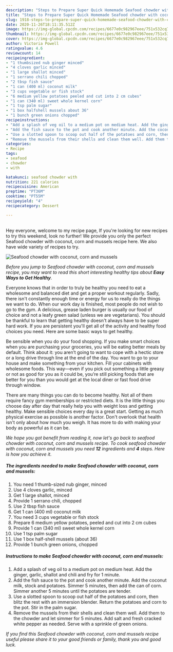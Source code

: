 ```yaml
---
description: "Steps to Prepare Super Quick Homemade Seafood chowder with coconut, corn and mussels"
title: "Steps to Prepare Super Quick Homemade Seafood chowder with coconut, corn and mussels"
slug: 1918-steps-to-prepare-super-quick-homemade-seafood-chowder-with-coconut-corn-and-mussels
date: 2020-11-26T18:11:35.512Z
image: https://img-global.cpcdn.com/recipes/6677e0c982967eee/751x532cq70/seafood-chowder-with-coconut-corn-and-mussels-recipe-main-photo.jpg
thumbnail: https://img-global.cpcdn.com/recipes/6677e0c982967eee/751x532cq70/seafood-chowder-with-coconut-corn-and-mussels-recipe-main-photo.jpg
cover: https://img-global.cpcdn.com/recipes/6677e0c982967eee/751x532cq70/seafood-chowder-with-coconut-corn-and-mussels-recipe-main-photo.jpg
author: Victoria Powell
ratingvalue: 4.6
reviewcount: 14
recipeingredient:
- "1 thumbsized nub ginger minced"
- "4 cloves garlic minced"
- "1 large shallot minced"
- "1 serrano chili chopped"
- "2 tbsp fish sauce"
- "1 can (400 ml) coconut milk"
- "3 cups vegetable or fish stock"
- "6 medium yellow potatoes peeled and cut into 2 cm cubes"
- "1 can (340 ml) sweet whole kernel corn"
- "1 tsp palm sugar"
- "1 box halfshell mussels about 36"
- "1 bunch green onions chopped"
recipeinstructions:
- "Add a splash of veg oil to a medium pot on medium heat. Add the ginger, garlic, shallot and chili and fry for 1 minute."
- "Add the fish sauce to the pot and cook another minute. Add the coconut milk, stock and potatoes. Simmer 5 minutes, then add the can of corn. Simmer another 5 minutes until the potatoes are tender."
- "Use a slotted spoon to scoop out half of the potatoes and corn, then blitz the rest with an immersion blender. Return the potatoes and corn to the pot. Stir in the palm sugar."
- "Remove the mussels from their shells and clean them well. Add them to the chowder and let simmer for 5 minutes. Add salt and fresh cracked white pepper as needed. Serve with a sprinkle of green onions."
categories:
- Recipe
tags:
- seafood
- chowder
- with

katakunci: seafood chowder with 
nutrition: 221 calories
recipecuisine: American
preptime: "PT36M"
cooktime: "PT55M"
recipeyield: "4"
recipecategory: Dessert

---
```

<br>
Hey everyone, welcome to my recipe page, If you're looking for new recipes to try this weekend, look no further! We provide you only the perfect Seafood chowder with coconut, corn and mussels recipe here. We also have wide variety of recipes to try.
<br>


![Seafood chowder with coconut, corn and mussels](https://img-global.cpcdn.com/recipes/6677e0c982967eee/751x532cq70/seafood-chowder-with-coconut-corn-and-mussels-recipe-main-photo.jpg)

<i>Before you jump to Seafood chowder with coconut, corn and mussels recipe, you may want to read this short interesting healthy tips about <strong>Easy Ways to Get Healthy</strong>.</i>

Everyone knows that in order to truly be healthy you need to eat a wholesome and balanced diet and get a proper workout regularly. Sadly, there isn't constantly enough time or energy for us to really do the things we want to do. When our work day is finished, most people do not wish to go to the gym. A delicious, grease laden burger is usually our food of choice and not a leafy green salad (unless we are vegetarians). You should be thankful to learn that getting healthy doesn't always have to be super hard work. If you are persistent you'll get all of the activity and healthy food choices you need. Here are some basic ways to get healthy.

Be sensible when you do your food shopping. If you make smart choices when you are purchasing your groceries, you will be eating better meals by default. Think about it: you aren’t going to want to cope with a hectic store or a long drive through line at the end of the day. You want to go to your house and make something from your kitchen. Fill your cabinets with wholesome foods. This way—even if you pick out something a little greasy or not as good for you as it could be, you’re still picking foods that are better for you than you would get at the local diner or fast food drive through window.

There are many things you can do to become healthy. Not all of them require fancy gym memberships or restricted diets. It is the little things you choose day after day that really help you with weight loss and getting healthy. Make sensible choices every day is a great start. Getting as much physical exercise as possible is another factor. Don't overlook that health isn't only about how much you weigh. It has more to do with making your body as powerful as it can be. 


<i>We hope you got benefit from reading it, now let's go back to seafood chowder with coconut, corn and mussels recipe. To cook seafood chowder with coconut, corn and mussels you need <strong>12</strong> ingredients and <strong>4</strong> steps. Here is how you achieve it.
</i>

##### The ingredients needed to make Seafood chowder with coconut, corn and mussels:

1. You need 1 thumb-sized nub ginger, minced
1. Use 4 cloves garlic, minced
1. Get 1 large shallot, minced
1. Provide 1 serrano chili, chopped
1. Use 2 tbsp fish sauce
1. Get 1 can (400 ml) coconut milk
1. You need 3 cups vegetable or fish stock
1. Prepare 6 medium yellow potatoes, peeled and cut into 2 cm cubes
1. Provide 1 can (340 ml) sweet whole kernel corn
1. Use 1 tsp palm sugar
1. Use 1 box half-shell mussels (about 36)
1. Provide 1 bunch green onions, chopped


##### Instructions to make Seafood chowder with coconut, corn and mussels:

1. Add a splash of veg oil to a medium pot on medium heat. Add the ginger, garlic, shallot and chili and fry for 1 minute.
1. Add the fish sauce to the pot and cook another minute. Add the coconut milk, stock and potatoes. Simmer 5 minutes, then add the can of corn. Simmer another 5 minutes until the potatoes are tender.
1. Use a slotted spoon to scoop out half of the potatoes and corn, then blitz the rest with an immersion blender. Return the potatoes and corn to the pot. Stir in the palm sugar.
1. Remove the mussels from their shells and clean them well. Add them to the chowder and let simmer for 5 minutes. Add salt and fresh cracked white pepper as needed. Serve with a sprinkle of green onions.


<i>If you find this Seafood chowder with coconut, corn and mussels recipe useful please share it to your good friends or family, thank you and good luck.</i>
